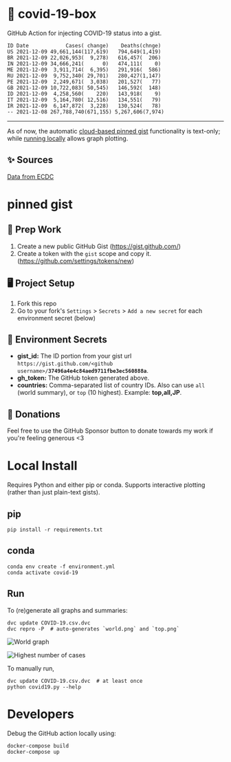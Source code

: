 # 🏥 covid-19-box

GitHub Action for injecting COVID-19 status into a gist.

```
ID Date            Cases( change)    Deaths(chnge)
US 2021-12-09 49,661,144(117,619)   794,649(1,419)
BR 2021-12-09 22,026,953(  9,278)   616,457(  206)
IN 2021-12-09 34,666,241(      0)   474,111(    0)
ME 2021-12-09  3,911,714(  6,395)   291,916(  586)
RU 2021-12-09  9,752,340( 29,701)   280,427(1,147)
PE 2021-12-09  2,249,671(  3,038)   201,527(   77)
GB 2021-12-09 10,722,083( 50,545)   146,592(  148)
ID 2021-12-09  4,258,560(    220)   143,918(    9)
IT 2021-12-09  5,164,780( 12,516)   134,551(   79)
IR 2021-12-09  6,147,872(  3,228)   130,524(   78)
-- 2021-12-08 267,788,740(671,155) 5,267,606(7,974)
```

---

As of now, the automatic [cloud-based pinned gist](#pinned-gist) functionality is text-only;
while [running locally](#local-install) allows graph plotting.

## ✨ Sources

[Data from ECDC](https://www.ecdc.europa.eu/en/publications-data/download-todays-data-geographic-distribution-covid-19-cases-worldwide)

# pinned gist

## 🎒 Prep Work
1. Create a new public GitHub Gist (https://gist.github.com/)
1. Create a token with the `gist` scope and copy it. (https://github.com/settings/tokens/new)

## 🖥 Project Setup
1. Fork this repo
1. Go to your fork's `Settings` > `Secrets` > `Add a new secret` for each environment secret (below)

## 🤫 Environment Secrets
- **gist_id:** The ID portion from your gist url `https://gist.github.com/<github username>/`**`37496a4e4c84aed9711fbe3ec560888a`**.
- **gh_token:** The GitHub token generated above.
- **countries:** Comma-separated list of country IDs. Also can use `all` (world summary), or `top` (10 highest). Example: **top,all,JP**.

## 💸 Donations

Feel free to use the GitHub Sponsor button to donate towards my work if you're feeling generous <3

# Local Install

Requires Python and either pip or conda. Supports interactive plotting (rather than just plain-text gists).

## pip

```
pip install -r requirements.txt
```

## conda

```
conda env create -f environment.yml
conda activate covid-19
```

## Run

To (re)generate all graphs and summaries:

```
dvc update COVID-19.csv.dvc
dvc repro -P  # auto-generates `world.png` and `top.png`
```

![World graph](world.png)

![Highest number of cases](top.png)

To manually run,

```
dvc update COVID-19.csv.dvc  # at least once
python covid19.py --help
```

# Developers

Debug the GitHub action locally using:

```
docker-compose build
docker-compose up
```
